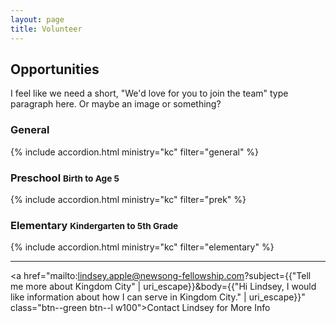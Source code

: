 ```yaml
---
layout: page
title: Volunteer
---
```


## Opportunities

I feel like we need a short, "We'd love for you to join the team" type paragraph here. Or maybe an image or something?

### General

{% include accordion.html ministry="kc" filter="general" %}

### Preschool <small>Birth to Age 5</small>

{% include accordion.html ministry="kc" filter="prek" %}


### Elementary <small>Kindergarten to 5th Grade</small>

{% include accordion.html ministry="kc" filter="elementary" %}

---

<a href="mailto:lindsey.apple@newsong-fellowship.com?subject={{"Tell me more about Kingdom City" | uri_escape}}&body={{"Hi Lindsey, I would like information about how I can serve in Kingdom City." | uri_escape}}" class="btn--green btn--l w100">Contact Lindsey for More Info</a>
